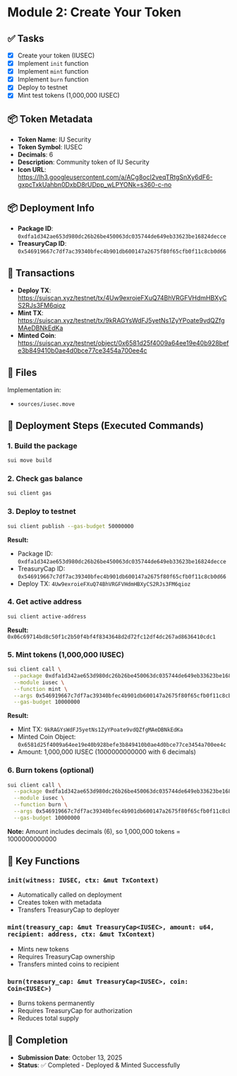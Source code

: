 # Module 2: Create Your Token

## ✅ Tasks

- [x] Create your token (IUSEC)
- [x] Implement `init` function
- [x] Implement `mint` function
- [x] Implement `burn` function
- [x] Deploy to testnet
- [x] Mint test tokens (1,000,000 IUSEC)

## 📦 Token Metadata

- **Token Name**: IU Security
- **Token Symbol**: IUSEC
- **Decimals**: 6
- **Description**: Community token of IU Security
- **Icon URL**: https://lh3.googleusercontent.com/a/ACg8ocI2veqTRtgSnXy6dF6-gxpcTxkUahbn0DxbD8rUDpp_wLPYONk=s360-c-no

## 📦 Deployment Info

- **Package ID**: `0xdfa1d342ae653d980dc26b26be450063dc035744de649eb33623be16824decce`
- **TreasuryCap ID**: `0x546919667c7df7ac39340bfec4b901db600147a2675f80f65cfb0f11c8cb0d66`

## 🔗 Transactions

- **Deploy TX**: https://suiscan.xyz/testnet/tx/4Uw9exroieFXuQ74BhVRGFVHdmHBXyCS2RJs3FM6qioz
- **Mint TX**: https://suiscan.xyz/testnet/tx/9kRAGYsWdFJ5yetNs1ZyYPoate9vdQZfgMAeDBNkEdKa
- **Minted Coin**: https://suiscan.xyz/testnet/object/0x6581d25f4009a64ee19e40b928befe3b849410b0ae4d0bce77ce3454a700ee4c

## 📂 Files

Implementation in:

- `sources/iusec.move`

## 🚀 Deployment Steps (Executed Commands)

### 1. Build the package
```bash
sui move build
```

### 2. Check gas balance
```bash
sui client gas
```

### 3. Deploy to testnet

```bash
sui client publish --gas-budget 50000000
```

**Result:**

- Package ID: `0xdfa1d342ae653d980dc26b26be450063dc035744de649eb33623be16824decce`
- TreasuryCap ID: `0x546919667c7df7ac39340bfec4b901db600147a2675f80f65cfb0f11c8cb0d66`
- Deploy TX: `4Uw9exroieFXuQ74BhVRGFVHdmHBXyCS2RJs3FM6qioz`

### 4. Get active address

```bash
sui client active-address
```

**Result:** `0x06c69714bd8c50f1c2b50f4bf4f8343648d2d72fc12df4dc267ad8636410cdc1`

### 5. Mint tokens (1,000,000 IUSEC)

```bash
sui client call \
  --package 0xdfa1d342ae653d980dc26b26be450063dc035744de649eb33623be16824decce \
  --module iusec \
  --function mint \
  --args 0x546919667c7df7ac39340bfec4b901db600147a2675f80f65cfb0f11c8cb0d66 1000000000000 0x06c69714bd8c50f1c2b50f4bf4f8343648d2d72fc12df4dc267ad8636410cdc1 \
  --gas-budget 10000000
```

**Result:**

- Mint TX: `9kRAGYsWdFJ5yetNs1ZyYPoate9vdQZfgMAeDBNkEdKa`
- Minted Coin Object: `0x6581d25f4009a64ee19e40b928befe3b849410b0ae4d0bce77ce3454a700ee4c`
- Amount: 1,000,000 IUSEC (1000000000000 with 6 decimals)

### 6. Burn tokens (optional)

```bash
sui client call \
  --package 0xdfa1d342ae653d980dc26b26be450063dc035744de649eb33623be16824decce \
  --module iusec \
  --function burn \
  --args 0x546919667c7df7ac39340bfec4b901db600147a2675f80f65cfb0f11c8cb0d66 <COIN_OBJECT_ID> \
  --gas-budget 10000000
```

**Note:** Amount includes decimals (6), so 1,000,000 tokens = 1000000000000

## 📝 Key Functions

### `init(witness: IUSEC, ctx: &mut TxContext)`

- Automatically called on deployment
- Creates token with metadata
- Transfers TreasuryCap to deployer

### `mint(treasury_cap: &mut TreasuryCap<IUSEC>, amount: u64, recipient: address, ctx: &mut TxContext)`

- Mints new tokens
- Requires TreasuryCap ownership
- Transfers minted coins to recipient

### `burn(treasury_cap: &mut TreasuryCap<IUSEC>, coin: Coin<IUSEC>)`

- Burns tokens permanently
- Requires TreasuryCap for authorization
- Reduces total supply

## 📅 Completion

- **Submission Date**: October 13, 2025
- **Status**: ✅ Completed - Deployed & Minted Successfully
